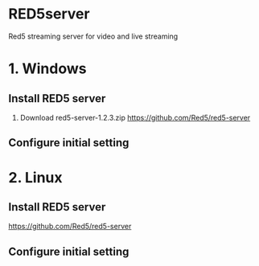 # RED5server
Red5 streaming server for video and live streaming

# 1. Windows

## Install RED5 server
1. Download red5-server-1.2.3.zip
https://github.com/Red5/red5-server


## Configure initial setting

# 2. Linux

## Install RED5 server
https://github.com/Red5/red5-server

## Configure initial setting
